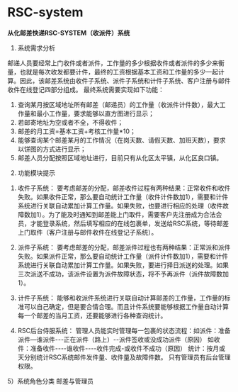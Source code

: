 # RSC-system
<b>从化邮差快递RSC-SYSTEM（收派件）系统</b>
1.	系统需求分析

邮递人员要经常上门收件或者派件，工作量的多少根据收件或者派件的多少来衡量，也就是每次收发都要计件，最终的工资根据基本工资和工作量的多少一起计算。因此，该邮差系统由收件子系统、派件子系统和计件子系统、客户注册与邮件收件在线登记四部分组成。
最终系统需要实现如下功能：
1)	查询某月按区域地址所有邮差（邮递员）的工作量（收派件计件数），最大工作量和最小工作量，要求能够以直方图进行显示；
2)	若邮寄地址为空或者不全，不得收件；
3)	邮差的月工资=基本工资+考核工作量*10；
4)	能够查询某个邮差某月的工作情况（在岗天数、请假天数、加班天数），要求以饼图的方式进行显示；
5)	邮差人员分配按照区域地址进行，目前只有从化区太平镇，从化区良口镇。

2.	功能模块提示
1)	收件子系统：
要考虑邮差的分配，邮差收件过程有两种结果：正常收件和收件失败。如果收件正常，那么要自动统计工作量（收件计件数加1），需要和计件系统进行关联自动累加计算工作量。如果失败，也要进行相应的处理（收件故障数加1）。为了能及时通知到邮差能上门取件，需要客户先注册成为合法会员，才能登录系统，然后填写相应的在线包裹单，发送给RSC系统，等待邮差上门取件（客户注册与邮件收件在线登记子系统）。

2)	派件子系统：
要考虑邮差的分配，邮差派件过程也有两种结果：正常派和派件失败。如果派件正常，那么要自动统计工作量（派件计件数加1），需要和计件系统进行关联自动累加计算工作量。如果失败，要进行择日派送的处理。如果三次派送不成功，该派件设置为派件故障状态，将不予再派件（派件故障数加1）。

3)	计件子系统：
能够和收派件系统进行关联自动计算邮差的工作量，工作量的标准可以自己确定，但是要合情合理。而且计件系统要能够根据工作量自动计算每一个邮差的当月工资，还要能够进行各种查询统计。

4)	RSC后台侍服系统：
管理人员能实时管理每一包裹的状态流程：如派件：准备派件—谁派件---正在派件（路上）--派件签收或没成功派件（原因）
如收件：准备收件----谁收件----收件完成-或收件不成功（原因）
统计：按月或天分别统计RSC系统邮件发件量、收件量及故障件数。
只有管理员有后台管理权限。

5）系统角色分类
邮差与管理员
